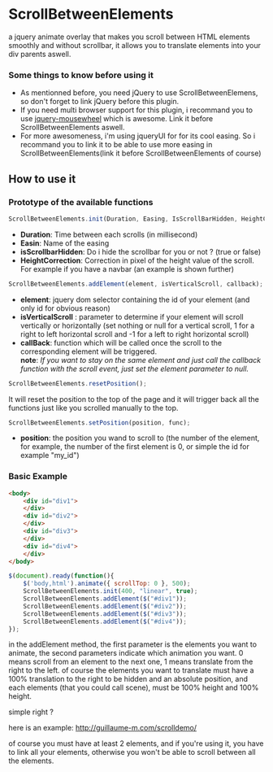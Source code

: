 # ScrollBetweenElements
a jquery animate overlay that makes you scroll between HTML elements smoothly and without scrollbar, it allows you to translate elements into your div parents aswell.

### Some things to know before using it

- As mentionned before, you need jQuery to use ScrollBetweenElemens, so don't forget to link jQuery before this plugin.
- If you need multi browser support for this plugin, i recommand you to use [jquery-mousewheel](https://github.com/jquery/jquery-mousewheel) which is awesome. Link it before ScrollBetweenElements aswell.
- For more awesomeness, i'm using jqueryUI for for its cool easing. So i recommand you to link it to be able to use more easing in ScrollBetweenElements(link it before ScrollBetweenElements of course)

## How to use it

### Prototype of the available functions

``` javascript
ScrollBetweenElements.init(Duration, Easing, IsScrollBarHidden, HeightCorrection);
```

- **Duration**: Time between each scrolls (in millisecond)<br />
- **Easin**: Name of the easing<br />
- **isScrollbarHidden**: Do i hide the scrollbar for you or not ? (true or false)<br />
- **HeightCorrection**: Correction in pixel of the height value of the scroll. For example if you have a navbar (an example is shown further)<br />

``` javascript
ScrollBetweenElements.addElement(element, isVerticalScroll, callback);
```

- **element**: jquery dom selector containing the id of your element (and only id for obvious reason)<br>
- **isVerticalScroll** : parameter to determine if your element will scroll vertically or horizontally (set nothing or null for a vertical scroll, 1 for a right to left horizontal scroll and -1 for a left to right horizontal scroll)<br>
- **callBack**: function which will be called once the scroll to the corresponding element will be triggered.<br>
**note**: *If you want to stay on the same element and just call the callback function with the scroll event, just set the element parameter to null.*
	
``` javascript
ScrollBetweenElements.resetPosition();
```

It will reset the position to the top of the page and it will trigger back all the functions just like you scrolled manually to the top.

``` javascript
ScrollBetweenElements.setPosition(position, func);
```
- **position**: the position you wand to scroll to (the number of the element, for example, the number of the first element is 0, or simple the id for example "my_id")

### Basic Example

``` html
<body>
    <div id="div1">
    </div>
    <div id="div2">
    </div>
    <div id="div3">
    </div>
    <div id="div4">
    </div>
</body>
```
``` javascript
$(document).ready(function(){
    $('body,html').animate({ scrollTop: 0 }, 500);
    ScrollBetweenElements.init(400, "linear", true);
    ScrollBetweenElements.addElement($("#div1"));
    ScrollBetweenElements.addElement($("#div2"));
    ScrollBetweenElements.addElement($("#div3"));
    ScrollBetweenElements.addElement($("#div4"));
});
```
in the addElement method, the first parameter is the elements you want to animate, the second parameters indicate which animation you want. 0 means scroll from an element to the next one, 1 means translate from the right to the left. of course the elements you want to translate must have a 100% translation to the right to be hidden and an absolute position, and each elements (that you could call scene), must be 100% height and 100% height.

simple right ?

here is an example: http://guillaume-m.com/scrolldemo/

of course you must have at least 2 elements, and if you're using it, you have to link all your elements, otherwise you won't be able to scroll between all the elements.
